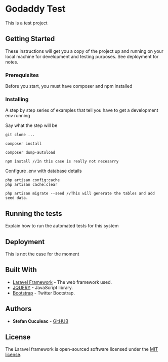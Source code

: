 # Godaddy Test

This is a test project

## Getting Started

These instructions will get you a copy of the project up and running on your local machine for development and testing purposes. See deployment for notes.

### Prerequisites

Before you start, you must have composer and npm installed


### Installing

A step by step series of examples that tell you have to get a development env running

Say what the step will be

```
git clone ...
```

```
composer install
```

```
composer dump-autoload
```

```
npm install //In this case is really not necesarry 
```

Configure .env with database details


```
php artisan config:cache
php artisan cache:clear
```

```
php artisan migrate --seed //This will generate the tables and add seed data.
```

## Running the tests

Explain how to run the automated tests for this system

## Deployment

This is not the case for the moment

## Built With

* [Laravel Framework](http://laravel.com/docs) - The web framework used.
* [JQUERY](https://jquery.com/) - JavaScript library.
* [Bootstrap](https://getbootstrap.com) - Twitter Bootstrap.

## Authors

* **Stefan Cuculeac** - [GitHUB](https://github.com/essteffan)

## License

The Laravel framework is open-sourced software licensed under the [MIT license](http://opensource.org/licenses/MIT).

